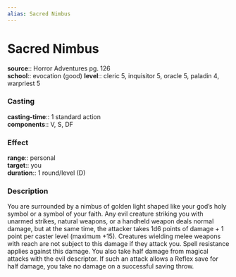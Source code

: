 ```yaml
---
alias: Sacred Nimbus
---
```


# Sacred Nimbus 

**source**:: Horror Adventures pg. 126  
**school**:: evocation (good)
**level**:: cleric 5, inquisitor 5, oracle 5, paladin 4, warpriest 5

### Casting 

**casting-time**:: 1 standard action  
**components**:: V, S, DF

### Effect 

**range**:: personal  
**target**:: you  
**duration**:: 1 round/level (D)

### Description 

You are surrounded by a nimbus of golden light shaped like your god’s holy symbol or a symbol of your faith. Any evil creature striking you with unarmed strikes, natural weapons, or a handheld weapon deals normal damage, but at the same time, the attacker takes 1d6 points of damage + 1 point per caster level (maximum +15). Creatures wielding melee weapons with reach are not subject to this damage if they attack you. Spell resistance applies against this damage. You also take half damage from magical attacks with the evil descriptor. If such an attack allows a Reflex save for half damage, you take no damage on a successful saving throw.
